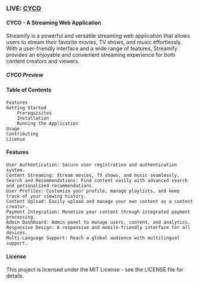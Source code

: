 ### LIVE: [CYCO](https://cyco-inc.netlify.app)

#### CYCO - A Streaming Web Application

Streamify is a powerful and versatile streaming web application that allows users to stream their favorite movies, TV shows, and music effortlessly. With a user-friendly interface and a wide range of features, Streamify provides an enjoyable and convenient streaming experience for both content creators and viewers.

##### CYCO Preview

#### Table of Contents

    Features
    Getting Started
        Prerequisites
        Installation
        Running the Application
    Usage
    Contributing
    License

#### Features

    User Authentication: Secure user registration and authentication system.
    Content Streaming: Stream movies, TV shows, and music seamlessly.
    Search and Recommendations: Find content easily with advanced search and personalized recommendations.
    User Profiles: Customize your profile, manage playlists, and keep track of your viewing history.
    Content Upload: Easily upload and manage your own content as a content creator.
    Payment Integration: Monetize your content through integrated payment processing.
    Admin Dashboard: Admin panel to manage users, content, and analytics.
    Responsive Design: A responsive and mobile-friendly interface for all devices.
    Multi-Language Support: Reach a global audience with multilingual support.

#### License

This project is licensed under the MIT License - see the LICENSE file for details.
